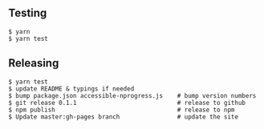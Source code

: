 Testing
-------

    $ yarn
    $ yarn test

Releasing
---------

    $ yarn test
    $ update README & typings if needed
    $ bump package.json accessible-nprogress.js    # bump version numbers
    $ git release 0.1.1                            # release to github
    $ npm publish                                  # release to npm
    $ Update master:gh-pages branch                # update the site
